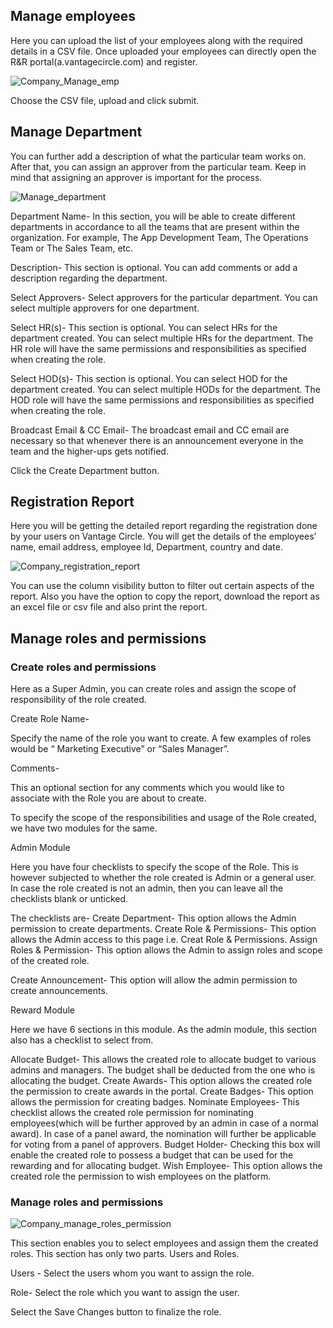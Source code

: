 ## Manage employees

Here you can upload the list of your employees along with the required details in a CSV file. Once uploaded your employees can directly open the R&R portal(a.vantagecircle.com) and register. 

![Company_Manage_emp](https://user-images.githubusercontent.com/48199047/83220182-fe799e80-a18f-11ea-8880-12e7f048abd5.png)

Choose the CSV file, upload and click submit. 


## Manage Department

You can further add a description of what the particular team works on. After that, you can assign an approver from the particular team. Keep in mind that assigning an approver is important for the process. 

![Manage_department](https://user-images.githubusercontent.com/48199047/83220208-0b968d80-a190-11ea-84bf-edb8276645c4.png)


Department Name- In this section, you will be able to create different departments in accordance to all the teams that are present within the organization. For example, The App Development Team, The Operations Team or The Sales Team, etc.

Description-  This section is optional. You can add comments or add a description regarding the department. 

Select Approvers-  Select approvers for the particular department. You can select multiple approvers for one department. 

Select HR(s)- This section is optional. You can select HRs for the department created. You can select multiple HRs for the department. The HR role will have the same permissions and responsibilities as specified when creating the role. 

Select HOD(s)- This section is optional. You can select HOD for the department created. You can select multiple HODs for the department. The HOD role will have the same permissions and responsibilities as specified when creating the role.

Broadcast Email & CC Email- The broadcast email and CC email are necessary so that whenever there is an announcement everyone in the team and the higher-ups gets notified.

Click the Create Department button. 

## Registration Report

Here you will be getting the detailed report regarding the registration done by your users on Vantage Circle. You will get the details of the employees’ name, email address, employee Id, Department, country and date. 

![Company_registration_report](https://user-images.githubusercontent.com/48199047/83220191-033e5280-a190-11ea-88e2-c6fb9fa0d946.png)

You can use the column visibility button to filter out certain aspects of the report. Also you have the option to copy the report, download the report as an excel file or csv file and also print the report. 


## Manage roles and permissions

### Create roles and permissions

Here as a Super Admin, you can create roles and assign the scope of responsibility of the role created. 

Create Role Name- 

Specify the name of the role you want to create. A few examples of roles would be “ Marketing Executive” or “Sales Manager”. 

Comments- 

This an optional section for any comments which you would like to associate with the Role you are about to create. 

To specify the scope of the responsibilities and usage of the Role created, we have two modules for the same.

Admin Module

Here you have four checklists to specify the scope of the Role. This is however subjected to whether the role created is Admin or a general user. In case the role created is not an admin, then you can leave all the checklists blank or unticked. 

The checklists are-
Create Department- This option allows the Admin permission to create departments. 
Create Role & Permissions- This option allows the Admin access to this page i.e. Creat Role & Permissions. 
Assign Roles & Permission- This option allows the Admin to assign roles and scope of the created role. 

Create Announcement- This option will allow the admin permission to create announcements. 

Reward Module

Here we have 6 sections in this module. As the admin module, this section also has a checklist to select from. 

Allocate Budget- This allows the created role to allocate budget to various admins and managers. The budget shall be deducted from the one who is allocating the budget. 
Create Awards- This option allows the created role the permission to create awards in the portal.
Create Badges- This option allows the permission for creating badges. 
Nominate Employees- This checklist allows the created role permission for nominating employees(which will be further approved by an admin in case of a normal award). In case of a panel award, the nomination will further be applicable for voting from a panel of approvers. 
Budget Holder- Checking this box will enable the created role to possess a budget that can be used for the rewarding and for allocating budget. 
Wish Employee- This option allows the created role the permission to wish employees on the platform. 


### Manage roles and permissions

![Company_manage_roles_permission](https://user-images.githubusercontent.com/48199047/83220188-00dbf880-a190-11ea-8e53-6855e1ddf981.png)

This section enables you to select employees and assign them the created roles. This section has only two parts. Users and Roles. 

Users - Select the users whom you want to assign the role. 

Role- Select the role which you want to assign the user. 

Select the Save Changes button to finalize the role.
